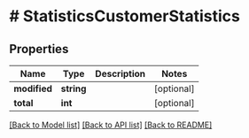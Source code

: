 # # StatisticsCustomerStatistics

## Properties

Name | Type | Description | Notes
------------ | ------------- | ------------- | -------------
**modified** | **string** |  | [optional]
**total** | **int** |  | [optional]

[[Back to Model list]](../../README.md#models) [[Back to API list]](../../README.md#endpoints) [[Back to README]](../../README.md)
